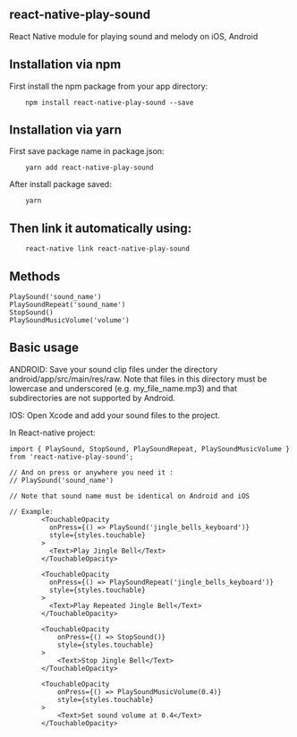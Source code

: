 ## react-native-play-sound
React Native module for playing sound and melody on iOS, Android

## Installation via npm
First install the npm package from your app directory:
```
    npm install react-native-play-sound --save
```
## Installation via yarn
First save package name in package.json:
```
    yarn add react-native-play-sound
```
After install package saved:
```
    yarn
```
## Then link it automatically using:
```
    react-native link react-native-play-sound
```

## Methods
```
PlaySound('sound_name')
PlaySoundRepeat('sound_name')
StopSound()
PlaySoundMusicVolume('volume')

```

## Basic usage
ANDROID: Save your sound clip files under the directory android/app/src/main/res/raw. Note that files in this directory must be lowercase and underscored (e.g. my_file_name.mp3) and that subdirectories are not supported by Android.

IOS: Open Xcode and add your sound files to the project.

In React-native project:

```
import { PlaySound, StopSound, PlaySoundRepeat, PlaySoundMusicVolume } from 'react-native-play-sound';

// And on press or anywhere you need it :
// PlaySound('sound_name')

// Note that sound name must be identical on Android and iOS

// Example:
        <TouchableOpacity
          onPress={() => PlaySound('jingle_bells_keyboard')}
          style={styles.touchable}
        >
          <Text>Play Jingle Bell</Text>
        </TouchableOpacity>
        
        <TouchableOpacity
          onPress={() => PlaySoundRepeat('jingle_bells_keyboard')}
          style={styles.touchable}
        >
          <Text>Play Repeated Jingle Bell</Text>
        </TouchableOpacity>
        
        <TouchableOpacity
            onPress={() => StopSound()}
            style={styles.touchable}
        >
            <Text>Stop Jingle Bell</Text>
        </TouchableOpacity>
        
        <TouchableOpacity
            onPress={() => PlaySoundMusicVolume(0.4)}
            style={styles.touchable}
        >
            <Text>Set sound volume at 0.4</Text>
        </TouchableOpacity>
        
```
